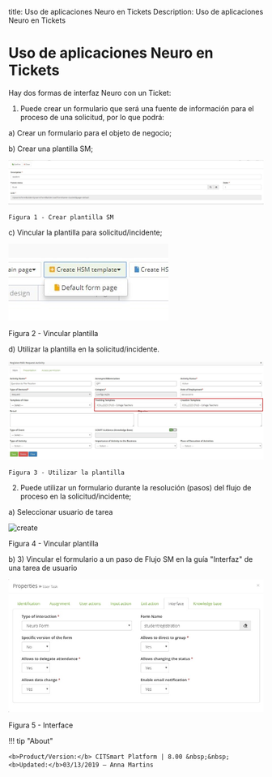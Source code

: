 title: Uso de aplicaciones Neuro en Tickets
Description: Uso de aplicaciones Neuro en Tickets
# Uso de aplicaciones Neuro en Tickets

Hay dos formas de interfaz Neuro con un Ticket:

1.  Puede crear un formulario que será una fuente de información para el proceso de una solicitud, por lo que podrá:

  a)  Crear un formulario para el objeto de negocio;

  b)  Crear una plantilla SM;
    
   ![create](images/neuro-sm-12.jpg)

    Figura 1 - Crear plantilla SM
    
  c)  Vincular la plantilla para solicitud/incidente;
    
   ![create](images/neuro-sm-1.jpg)

   Figura 2 - Vincular plantilla
    
  d)  Utilizar la plantilla en la solicitud/incidente.
    
   ![create](images/neuro-sm-2.jpg)

    Figura 3 - Utilizar la plantilla
    

2.  Puede utilizar un formulario durante la resolución (pasos) del flujo de proceso en la solicitud/incidente;

  a)  Seleccionar usuario de tarea
    
   ![create](images/neuro-sm-3.png)

   Figura 4 - Vincular plantilla
    

  b)  3)	Vincular el formulario a un paso de Flujo SM en la guía "Interfaz" de una tarea de usuario
    
   ![create](images/neuro-sm-13.png)

   Figura 5 - Interface
    

!!! tip "About"

    <b>Product/Version:</b> CITSmart Platform | 8.00 &nbsp;&nbsp;
    <b>Updated:</b>03/13/2019 – Anna Martins


